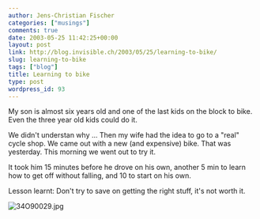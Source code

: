 ```yaml
---
author: Jens-Christian Fischer
categories: ["musings"]
comments: true
date: 2003-05-25 11:42:25+00:00
layout: post
link: http://blog.invisible.ch/2003/05/25/learning-to-bike/
slug: learning-to-bike
tags: ["blog"]
title: Learning to bike
type: post
wordpress_id: 93
---
```


My son is almost six years old and one of the last kids on the block to bike. Even the three year old kids could do it. 

We didn't understan why ... Then my wife had the idea to go to a "real" cycle shop. We came out with a new (and expensive) bike. That was yesterday. This morning we went out to try it.

It took him 15 minutes before he drove on his own, another 5 min to learn how to get off without falling, and 10 to start on his own. 

Lesson learnt: Don't try to save on getting the right stuff, it's not worth it.

![34O90029.jpg](http://www.invisible.ch/images/34O90029.jpg)

